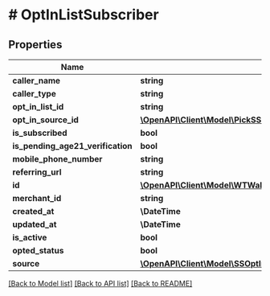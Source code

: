 # # OptInListSubscriber

## Properties

Name | Type | Description | Notes
------------ | ------------- | ------------- | -------------
**caller_name** | **string** |  | [optional]
**caller_type** | **string** |  | [optional]
**opt_in_list_id** | **string** |  |
**opt_in_source_id** | [**\OpenAPI\Client\Model\PickSSOptInListMemberUpdateParamsExcludeKeyofSSOptInListMemberUpdateParamsMerchantCreatedAtOrMaxSMSCountOptInSourceID**](PickSSOptInListMemberUpdateParamsExcludeKeyofSSOptInListMemberUpdateParamsMerchantCreatedAtOrMaxSMSCountOptInSourceID.md) |  |
**is_subscribed** | **bool** |  |
**is_pending_age21_verification** | **bool** |  |
**mobile_phone_number** | **string** |  |
**referring_url** | **string** |  |
**id** | [**\OpenAPI\Client\Model\WTWalletPageViewId**](WTWalletPageViewId.md) |  |
**merchant_id** | **string** |  |
**created_at** | **\DateTime** |  |
**updated_at** | **\DateTime** |  |
**is_active** | **bool** |  |
**opted_status** | **bool** |  | [optional]
**source** | [**\OpenAPI\Client\Model\SSOptInSource**](SSOptInSource.md) |  | [optional]

[[Back to Model list]](../../README.md#models) [[Back to API list]](../../README.md#endpoints) [[Back to README]](../../README.md)
